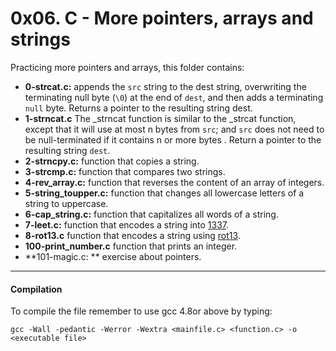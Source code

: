 # 0x06. C - More pointers, arrays and strings
Practicing more pointers and arrays, this folder contains:

* **0-strcat.c:** appends the `src` string to the dest string, overwriting the terminating null byte (`\0`) at the end of `dest`, and then adds a terminating `null` byte. Returns a pointer to the resulting string dest.
* **1-strncat.c** The _strncat function is similar to the _strcat function, except that it will use at most n bytes from `src`; and `src` does not need to be null-terminated if it contains n or more bytes . Return a pointer to the resulting string `dest`.
* **2-strncpy.c:**  function that copies a string.
* **3-strcmp.c:**  function that compares two strings.
* **4-rev_array.c:** function that reverses the content of an array of integers.
* **5-string_toupper.c:** function that changes all lowercase letters of a string to uppercase.
* **6-cap_string.c:** function that capitalizes all words of a string.
* **7-leet.c:** function that encodes a string into [1337](https://intranet.hbtn.io/rltoken/HDZQ5imXboSDnMXO9P0-Tg "1337").
* **8-rot13.c** function that encodes a string using [rot13](https://intranet.hbtn.io/rltoken/IFaBd0QrK-h50gV7IoW9iQ "rot13").
* **100-print_number.c** function that prints an integer.
* **101-magic.c: ** exercise about pointers.

------------
####  Compilation

To compile the file remember to use gcc 4.8or above by typing:

`gcc -Wall -pedantic -Werror -Wextra <mainfile.c> <function.c> -o <executable file>`